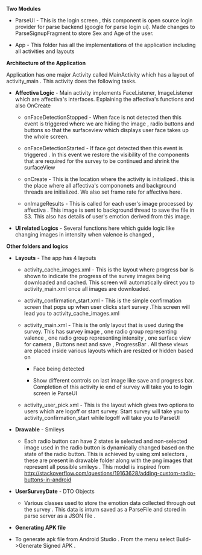 **Two Modules**

* ParseUI - This is the login screen , this component is open source login provider for parse backend (google for parse login ui). Made changes to ParseSignupFragment to store Sex and Age of the user.

* App - This folder has all the implementations of the application including all activities and layouts

**Architecture of the Application**

Application has one major Activity called MainActivity which has a layout of activity_main . This activity does the following tasks.

* **Affectiva Logic** - Main activity implements FaceListener, ImageListener which are affectiva's interfaces. Explaining the affectiva's functions and also OnCreate 

  * onFaceDetectionStopped - When face is not detected then this event is triggered where we are hiding the image , radio buttons and 
buttons so that the surfaceview which displays user face takes up the whole screen.

  * onFaceDetectionStarted - If face got detected then this event is triggered . In this event we restore the visibility of the components that are required for the survey to be continued and shrink the surfaceView

  * onCreate - This is the location where the activity is initialized . this is the place where all affectiva's compononets and background threads are initialized. We also set frame rate for affectiva here.

  * onImageResults - This is called for each user's image processed by affectiva . This image is sent to background thread to save the file in S3. This also has details of user's emotion derived from this image.

* **UI related Logics** - Several functions here which guide logic like changing images in intensity when valence is changed , 

**Other folders and logics**

* **Layouts** - The app has 4 layouts 

  * activity_cache_images.xml - This is the layout where progress bar is shown to indicate the progress of the survey images being downloaded and cached. This screen will automatically direct you to activity_main.xml once all images are downloaded.

  * activity_confirmation_start.xml - This is the simple confirmation screen that pops up when user clicks start survey .This screen will lead you to activity_cache_images.xml

  * activity_main.xml - This is the only layout that is used during the survey. This has survey image , one radio group representing valence , one radio group representing intensity , one surface view for camera , Buttons next and save , ProgressBar . All these views are placed inside various layouts which are resized or hidden based on 

    * Face being detected 

    * Show different controls on last image like save and progress bar. Completion of this activity ie end of survey will take you to login screen ie ParseUI

  * activity_user_pick.xml - This is the layout which gives two options to users which are logoff or start survey. Start survey will take you to activity_confirmation_start while logoff will take you to ParseUI

* **Drawable** - Smileys

  * Each radio button can have 2 states ie selected and non-selected image used in the radio button is dynamically changed based on the state of the radio button. This is achieved by using xml selectors , these are present in drawable folder along with the png images that represent all possible smileys . This model is inspired from http://stackoverflow.com/questions/19163628/adding-custom-radio-buttons-in-android

* **UserSurveyDate** - DTO Objects 

  * Various classes used to store the emotion data collected through out the survey . This data is inturn saved as a ParseFile and stored in parse server as a JSON file . 

*  **Generating APK file**
  * To generate apk file from Android Studio . From the menu select Build->Generate Signed APK .

